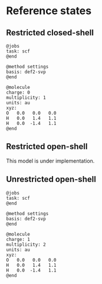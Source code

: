 # Reference states

## Restricted closed-shell

```
@jobs
task: scf
@end

@method settings
basis: def2-svp
@end

@molecule
charge: 0
multiplicity: 1
units: au
xyz:  
O   0.0   0.0   0.0
H   0.0   1.4   1.1
H   0.0  -1.4   1.1
@end 
```

## Restricted open-shell

This model is under implementation.

## Unrestricted open-shell

```
@jobs
task: scf
@end

@method settings
basis: def2-svp
@end

@molecule
charge: 1
multiplicity: 2
units: au
xyz:  
O   0.0   0.0   0.0
H   0.0   1.4   1.1
H   0.0  -1.4   1.1
@end 
```
